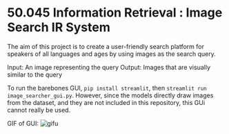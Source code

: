 # 50.045 Information Retrieval : Image Search IR System

The aim of this project is to create a user-friendly search platform for speakers of all languages and ages by using images as the search query.

Input: An image representing the query
Output: Images that are visually similar to the query

To run the barebones GUI, `pip install streamlit`, then `streamlit run image_searcher_gui.py`. However, since the models directly draw images from the dataset, and they are not included in this repository, this GUi cannot really be used.

GIF of GUI:
![gifu](streamlit-image_searcher_gui-2022-08-12-23-08-77.gif)

